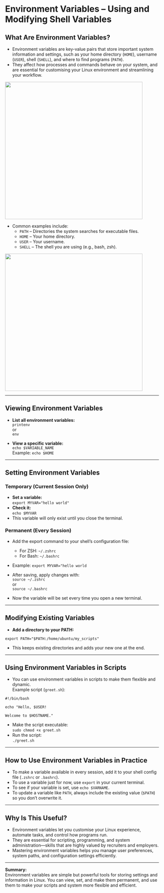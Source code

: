 # Environment Variables – Using and Modifying Shell Variables

## What Are Environment Variables?

- Environment variables are key-value pairs that store important system information and settings, such as your home directory (`HOME`), username (`USER`), shell (`SHELL`), and where to find programs (`PATH`).
- They affect how processes and commands behave on your system, and are essential for customising your Linux environment and streamlining your workflow.

<img src="https://github.com/user-attachments/assets/2db4cf31-91fc-48c4-87bc-23803fe1c993" width="450" />


- Common examples include:
  - `PATH` – Directories the system searches for executable files.
  - `HOME` – Your home directory.
  - `USER` – Your username.
  - `SHELL` – The shell you are using (e.g., bash, zsh).


<img src="https://github.com/user-attachments/assets/8ce4b166-1918-4ec2-9f69-c3f588efde6b" width="450" />

---

## Viewing Environment Variables

- **List all environment variables:**  
  `printenv`  
  or  
  `env`

- **View a specific variable:**  
  `echo $VARIABLE_NAME`  
  Example: `echo $HOME`

---

## Setting Environment Variables

### Temporary (Current Session Only)

- **Set a variable:**  
  `export MYVAR="hello world"`
- **Check it:**  
  `echo $MYVAR`
- This variable will only exist until you close the terminal.

### Permanent (Every Session)

- Add the export command to your shell’s configuration file:
  - For ZSH: `~/.zshrc`
  - For Bash: `~/.bashrc`
- Example: `export MYVAR="hello world`

- After saving, apply changes with:  
`source ~/.zshrc`  
or  
`source ~/.bashrc`
- Now the variable will be set every time you open a new terminal.

---

## Modifying Existing Variables

- **Add a directory to your PATH:**  

`export PATH="$PATH:/home/ubuntu/my_scripts"`

- This keeps existing directories and adds your new one at the end.

---

## Using Environment Variables in Scripts

- You can use environment variables in scripts to make them flexible and dynamic.  
Example script (`greet.sh`):

```
#!/bin/bash

echo "Hello, $USER! 

Welcome to $HOSTNAME."

```

- Make the script executable:  
`sudo chmod +x greet.sh`
- Run the script:  
`./greet.sh`

---

## How to Use Environment Variables in Practice

- To make a variable available in every session, add it to your shell config file (`.zshrc` or `.bashrc`).
- To use a variable just for now, use `export` in your current terminal.
- To see if your variable is set, use `echo $VARNAME`.
- To update a variable like `PATH`, always include the existing value (`$PATH`) so you don’t overwrite it.

---

## Why Is This Useful?

- Environment variables let you customise your Linux experience, automate tasks, and control how programs run.
- They are essential for scripting, programming, and system administration—skills that are highly valued by recruiters and employers.
- Mastering environment variables helps you manage user preferences, system paths, and configuration settings efficiently.

---

**Summary:**  
Environment variables are simple but powerful tools for storing settings and information in Linux. You can view, set, and make them permanent, and use them to make your scripts and system more flexible and efficient.
